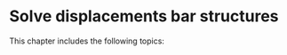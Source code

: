 # Solve displacements bar structures

This chapter includes the following topics:
```{tableofcontents}
```